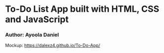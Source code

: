 # To-Do List App built with HTML, CSS and JavaScript

### Author: Ayoola Daniel

Mockup: https://dalexz4.github.io/To-Do-App/
